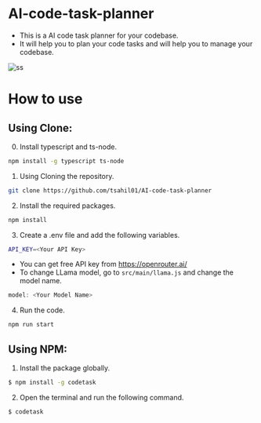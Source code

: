 # AI-code-task-planner
- This is a AI code task planner for your codebase.
- It will help you to plan your code tasks and will help you to manage your codebase.
  
![ss](https://github.com/user-attachments/assets/e406dd76-7bd5-4a30-921a-a005bbfea5d1)

# How to use
## Using Clone:
0. Install typescript and ts-node.
```bash
npm install -g typescript ts-node
```

1. Using Cloning the repository.
```bash
git clone https://github.com/tsahil01/AI-code-task-planner
```

2. Install the required packages.
```bash
npm install
```

3. Create a .env file and add the following variables.
```bash
API_KEY=<Your API Key>
```
- You can get free API key from https://openrouter.ai/
- To change LLama model, go to `src/main/llama.js` and change the model name.

```ts
model: <Your Model Name>
```
4. Run the code.
```bash
npm run start
```

## Using NPM:
1. Install the package globally.
```bash
$ npm install -g codetask
```
2. Open the terminal and run the following command.
```bash
$ codetask
```
